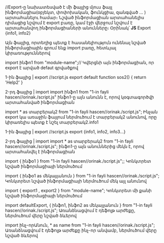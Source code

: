 //Export-ը նախատեսված է մի ֆայլից մյուս ֆայլ ինֆորմացիա(օբյեկտ, փոփոխական, ֆունկցիա, զանգված ․․․ ) արտահանելու համար։
Նշված ինֆորմացիան արտահանելիս դիմացից նշվում է export բառը, կամ էջի վերջում նշվում է արտահանվող ինֆորմացիաների անունները։ Օրինակ՝ 
**JS**
Export {info1, info2}

Այն ֆայլից, որտեղից պետք է հասանելիություն ունենալ նշված ինֆորմացիային գրում ենք import բառը,
հետևյալ կիրառություններով

import ինֆո1 from "module-name";// Կվերցնի այն ինֆորմացիան, որ export է արված defaut գրվածքով

1-ին ֆայլից | export //script.js
export default function sos2() {
    return 'Help2'
}

2-րդ ֆայլից | import
import ինֆո1 from "1-in fayli hascen//orinak./script.js"
ինֆո1-ը այն անունն է, որով կօգտագործվի արտահանված ինֆորմացիան

import * as տարբերակ2 from "1-in fayli hascen//orinak./script.js";
Ինչան export կա առաջին ֆայլում ներմուծում է տարբերակ2 անունով, որը կիրառելիս պետք է նշել տարբերակ2․info1


1-ին ֆայլից | export //script.js
export {info1, info2, info3...}

2-րդ ֆայլից | import
import * as տարբերակ2 from "1-in fayli hascen//orinak./script.js";
ինֆո1-ը այն անուններից մեկն է, որով արտահանվել է ինֆորմացիան

import { ինֆօ1 } from "1-in fayli hascen//orinak./script.js";;
Կոնկտրետ նշված ինֆորմացիայի ներմուծում

import { ինֆօ1 as մեկայլանուն } from "1-in fayli hascen//orinak./script.js";
Կոնկտրետ նշված ինֆորմացիայի ներմուծում մեկ այլ անունով

import { export1 , export2 } from "module-name";
Կոնկտրետ մի քանի նշված ինֆորմացիայի ներմուծում


import defaultExport, { ինֆո1, ինֆո2 as մեկայլանուն } from  "1-in fayli hascen//orinak./script.js";
Առանձնացվում է դեֆոլթ արժեքը, ներմուծում վերը նշված ձևերով

import ինչ-որԱնուն, * as name from "1-in fayli hascen//orinak./script.js";
Առանձնացվում է դեֆոլթ արժեքը ինչ-որ անվամբ, ներմուծում վերը նշված ձևերով
